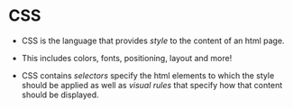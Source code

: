 # CSS #

* CSS is the language that provides *style* to the content of an html page.

* This includes colors, fonts, positioning, layout and more!

* CSS contains *selectors* specify the html elements to which the style should be applied as well as *visual rules* that specify how that content should be displayed.